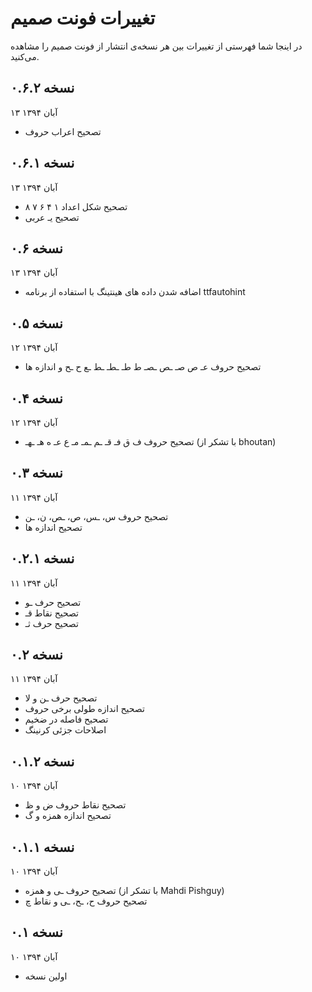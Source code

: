 تغییرات فونت صمیم
=================

در اینجا شما فهرستی از تغییرات بین هر نسخه‌ی انتشار از فونت صمیم را مشاهده می‌کنید.

نسخه ۰.۶.۲
----------
۱۳ آبان ۱۳۹۴

- تصحیح اعراب حروف

نسخه ۰.۶.۱
----------
۱۳ آبان ۱۳۹۴

- تصحیح شکل اعداد ۱ ۴ ۶ ۷ ۸
- تصحیح یـ عربی

نسخه ۰.۶
--------
۱۳ آبان ۱۳۹۴

- اضافه شدن داده های هینتینگ با استفاده از برنامه ttfautohint

نسخه ۰.۵
--------
۱۲ آبان ۱۳۹۴

- تصحیح حروف عـ ص صـ ـص ـصـ ط طـ ـطـ ـط ـع ح ـح و اندازه ها

نسخه ۰.۴
--------
۱۲ آبان ۱۳۹۴

- تصحیح حروف ف ق فـ قـ ـم ـمـ مـ ع عـ ه هـ ـهـ (با تشکر از bhoutan)

نسخه ۰.۳
--------
۱۱ آبان ۱۳۹۴

- تصحیح حروف س، ـس، ص، ـص، ن، ـن
- تصحیح اندازه ها

نسخه ۰.۲.۱
----------
۱۱ آبان ۱۳۹۴

- تصحیح حرف ـو
- تصحیح نقاط قـ
- تصحیح حرف ثـ

نسخه ۰.۲
--------
۱۱ آبان ۱۳۹۴

- تصحیح حرف ـن و لا
- تصحیح اندازه طولی برخی حروف
- تصحیح فاصله در ضخیم
- اصلاحات جزئی کرنینگ

نسخه ۰.۱.۲
----------
۱۰ آبان ۱۳۹۴

- تصحیح نقاط حروف ض و ظ
- تصحیح اندازه همزه و گ

نسخه ۰.۱.۱
----------
۱۰ آبان ۱۳۹۴

- تصحیح حروف ـی و همزه (با تشکر از Mahdi Pishguy)
- تصحیح حروف ح، ـح، ـی و نقاط چ

نسخه ۰.۱
--------
۱۰ آبان ۱۳۹۴

- اولین نسخه
